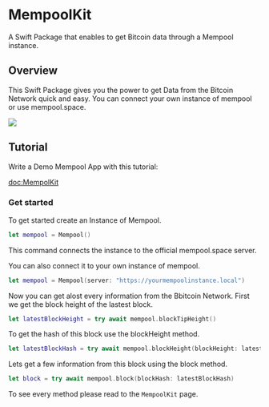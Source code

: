 # MempoolKit

A Swift Package that enables to get Bitcoin data through a Mempool instance.

## Overview

This Swift Package gives you the power to get Data from the Bitcoin Network quick and easy.
You can connect your own instance of mempool or use mempool.space.

![](Wallpaper.gif)

## Tutorial

Write a Demo Mempool App with this tutorial:

<doc:MempolKit>

### Get started

To get started create an Instance of Mempool.

```swift
let mempool = Mempool()
```

This command connects the instance to the official mempool.space server.

You can also connect it to your own instance of mempool.

```swift
let mempool = Mempool(server: "https://yourmempoolinstance.local")
```

Now you can get alost every information from the Bbitcoin Network.
First we get the block height of the lastest block.

```swift
let latestBlockHeight = try await mempool.blockTipHeight()
```

To get the hash of this block use the blockHeight method.

```swift
let latestBlockHash = try await mempool.blockHeight(blockHeight: latestBlockHeight)
```

Lets get a few information from this block using the block method.

```swift
let block = try await mempool.block(blockHash: latestBlockHash)
```

To see every method please read to the ``MempoolKit`` page.
